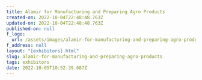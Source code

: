 ```yaml
---
title: Alamir for Manufacturing and Preparing Agro Products
created-on: 2022-10-04T22:48:48.763Z
updated-on: 2022-10-04T22:48:48.763Z
published-on: null
f_logo:
  url: /assets/images/alamir-for-manufacturing-and-preparing-agro-products.jpg
f_address: null
layout: "[exhibitors].html"
slug: alamir-for-manufacturing-and-preparing-agro-products
tags: exhibitors
date: 2022-10-05T10:52:39.687Z
---
```

